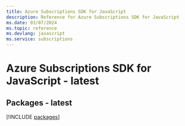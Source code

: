 ```yaml
---
title: Azure Subscriptions SDK for JavaScript
description: Reference for Azure Subscriptions SDK for JavaScript
ms.date: 03/07/2024
ms.topic: reference
ms.devlang: javascript
ms.service: subscriptions
---
```

# Azure Subscriptions SDK for JavaScript - latest
## Packages - latest
[!INCLUDE [packages](subscriptions-index.md)]